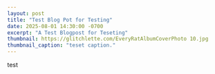 ```yaml
---
layout: post
title: "Test Blog Pot for Testing"
date: 2025-08-01 14:30:00 -0700
excerpt: "A Test Blogpost for Teseting"
thumbnail: https://glitchlette.com/EveryRatAlbumCoverPhoto 10.jpg
thumbnail_caption: "teset caption."
---
```

test

